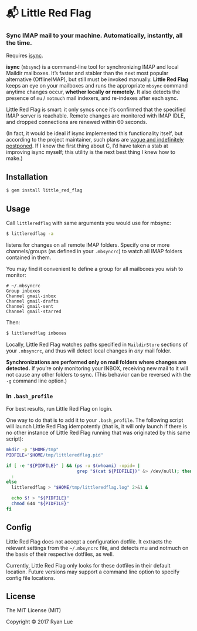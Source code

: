 📬 Little Red Flag
==================

### Sync IMAP mail to your machine. Automatically, instantly, all the time.

Requires [isync][isync].

**isync** (`mbsync`) is a command-line tool for synchronizing IMAP and local Maildir mailboxes. It’s faster and stabler than the next most popular alternative (OfflineIMAP), but still must be invoked manually. **Little Red Flag** keeps an eye on your mailboxes and runs the appropriate `mbsync` command anytime changes occur, **whether locally or remotely**. It also detects the presence of `mu` / `notmuch` mail indexers, and re-indexes after each sync.

Little Red Flag is smart: it only syncs once it’s confirmed that the specified IMAP server is reachable. Remote changes are monitored with IMAP IDLE, and dropped connections are renewed within 60 seconds. 

(In fact, it would be ideal if isync implemented this functionality itself, but according to the project maintainer, such plans are [vague and indefinitely postponed][postponed]. If I knew the first thing about C, I’d have taken a stab at improving isync myself; this utility is the next best thing I knew how to make.)

Installation
------------

```bash
$ gem install little_red_flag
```

Usage
-----

Call `littleredflag` with same arguments you would use for mbsync:

```bash
$ littleredflag -a
```

listens for changes on all remote IMAP folders. Specify one or more channels/groups (as defined in your `.mbsyncrc`) to watch all IMAP folders contained in them.

You may find it convenient to define a group for all mailboxes you wish to monitor:

```
# ~/.mbsyncrc
Group inboxes
Channel gmail-inbox
Channel gmail-drafts
Channel gmail-sent
Channel gmail-starred
```

Then:

```bash
$ littleredflag inboxes
```

Locally, Little Red Flag watches paths specified in `MaildirStore` sections of your `.mbsyncrc`, and thus will detect local changes in _any_ mail folder.

**Synchronizations are performed only on mail folders where changes are detected.** If you’re only monitoring your INBOX, receiving new mail to it will not cause any other folders to sync. (This behavior can be reversed with the `-g` command line option.)

### In `.bash_profile`

For best results, run Little Red Flag on login.

One way to do that is to add it to your `.bash_profile`. The following script will launch Little Red Flag idempotently (that is, it will only launch if there is no other instance of Little Red Flag running that was originated by this same script):

```bash
mkdir -p "$HOME/tmp"
PIDFILE="$HOME/tmp/littleredflag.pid"

if [ -e "${PIDFILE}" ] && (ps -u $(whoami) -opid= |
                           grep "$(cat ${PIDFILE})" &> /dev/null); then
  :
else
  littleredflag > "$HOME/tmp/littleredflag.log" 2>&1 &

  echo $! > "${PIDFILE}"
  chmod 644 "${PIDFILE}"
fi
```

Config
------

Little Red Flag does not accept a configuration dotfile. It extracts the relevant settings from the `~/.mbsyncrc` file, and detects mu and notmuch on the basis of their respective dotfiles, as well.

Currently, Little Red Flag only looks for these dotfiles in their default location. Future versions may support a command line option to specify config file locations.

License
-------

The MIT License (MIT)

Copyright © 2017 Ryan Lue

[isync]: http://isync.sourceforge.net/
[listen]: https://github.com/guard/listen
[postponed]: https://sourceforge.net/p/isync/feature-requests/8/#173f
